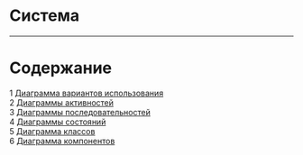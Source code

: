 # Система
---

# Содержание
1 [Диаграмма вариантов использования](UseCase/README.md)  
2 [Диаграммы активностей](Activity/ActivityDiagramsMenu.md)  
3 [Диаграммы последовательностей](Sequence/README.md)  
4 [Диаграммы состояний](State/README.md)  
5 [Диаграмма классов](Class/README.md)  
6 [Диаграмма компонентов](Component/README.md)    
